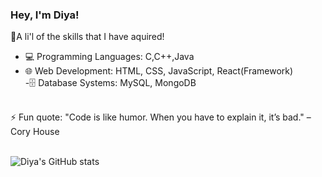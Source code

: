 ### Hey, I'm Diya!

🔭A li'l of the skills that I have aquired!<br>
- 💻 Programming Languages: C,C++,Java<br>
- 🌐 Web Development: HTML, CSS, JavaScript, React(Framework)<br>
-🗄️ Database Systems: MySQL, MongoDB<br>
<br>
⚡ Fun quote: "Code is like humor. When you have to explain it, it’s bad." – Cory House <br>
<br>

![Diya's GitHub stats](https://github-readme-stats.vercel.app/api?username=DiyaMulakkal&show_icons=true&theme=radical)
